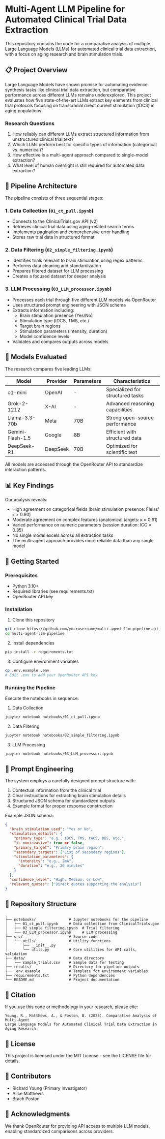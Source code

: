 # Multi-Agent LLM Pipeline for Automated Clinical Trial Data Extraction

This repository contains the code for a comparative analysis of multiple Large Language Models (LLMs) for automated clinical trial data extraction, with a focus on aging research and brain stimulation trials.

## 📋 Project Overview

Large Language Models have shown promise for automating evidence synthesis tasks like clinical trial data extraction, but comparative performance across different LLMs remains underexplored. This project evaluates how five state-of-the-art LLMs extract key elements from clinical trial protocols focusing on transcranial direct current stimulation (tDCS) in aging populations.

### Research Questions

1. How reliably can different LLMs extract structured information from unstructured clinical trial text?
2. Which LLMs perform best for specific types of information (categorical vs. numerical)?
3. How effective is a multi-agent approach compared to single-model extraction?
4. What level of human oversight is still required for automated data extraction?

## 🔄 Pipeline Architecture

The pipeline consists of three sequential stages:

### 1. Data Collection (`01_ct_pull.ipynb`)
- Connects to the ClinicalTrials.gov API (v2)
- Retrieves clinical trial data using aging-related search terms
- Implements pagination and comprehensive error handling
- Stores raw trial data in structured format

### 2. Data Filtering (`02_simple_filtering.ipynb`)
- Identifies trials relevant to brain stimulation using regex patterns
- Performs data cleaning and standardization
- Prepares filtered dataset for LLM processing
- Creates a focused dataset for deeper analysis

### 3. LLM Processing (`03_LLM_processor.ipynb`)
- Processes each trial through five different LLM models via OpenRouter
- Uses structured prompt engineering with JSON schema
- Extracts information including:
  - Brain stimulation presence (Yes/No)
  - Stimulation type (tDCS, TMS, etc.)
  - Target brain regions
  - Stimulation parameters (intensity, duration)
  - Model confidence levels
- Validates and compares outputs across models

## 🤖 Models Evaluated

The research compares five leading LLMs:

| Model | Provider | Parameters | Characteristics |
|-------|----------|------------|-----------------|
| o1-mini | OpenAI | - | Specialized for structured tasks |
| Grok-2-1212 | X-AI | - | Advanced reasoning capabilities |
| Llama-3.3-70b | Meta | 70B | Strong open-source performance |
| Gemini-Flash-1.5 | Google | 8B | Efficient with structured data |
| DeepSeek-R1 | DeepSeek | 70B | Optimized for scientific text |

All models are accessed through the OpenRouter API to standardize interaction patterns.

## 📊 Key Findings

Our analysis reveals:

- High agreement on categorical fields (brain stimulation presence: Fleiss' κ > 0.90)
- Moderate agreement on complex features (anatomical targets: κ ≈ 0.61)
- Varied performance on numeric parameters (session duration: ICC ≈ 0.35)
- No single model excels across all extraction tasks
- The multi-agent approach provides more reliable data than any single model

## 🚀 Getting Started

### Prerequisites

- Python 3.10+
- Required libraries (see requirements.txt)
- OpenRouter API key

### Installation

1. Clone this repository
```bash
git clone https://github.com/yourusername/multi-agent-llm-pipeline.git
cd multi-agent-llm-pipeline
```

2. Install dependencies
```bash
pip install -r requirements.txt
```

3. Configure environment variables
```bash
cp .env.example .env
# Edit .env to add your OpenRouter API key
```

### Running the Pipeline

Execute the notebooks in sequence:

1. Data Collection
```bash
jupyter notebook notebooks/01_ct_pull.ipynb
```

2. Data Filtering
```bash
jupyter notebook notebooks/02_simple_filtering.ipynb
```

3. LLM Processing
```bash
jupyter notebook notebooks/03_LLM_processor.ipynb
```

## 🧠 Prompt Engineering

The system employs a carefully designed prompt structure with:

1. Contextual information from the clinical trial
2. Clear instructions for extracting brain stimulation details
3. Structured JSON schema for standardized outputs
4. Example format for proper response construction

Example JSON schema:
```json
{
  "brain_stimulation_used": "Yes or No",
  "stimulation_details": {
    "primary_type": "e.g., tDCS, TMS, tACS, DBS, etc.",
    "is_noninvasive": true or false,
    "primary_target": "Primary brain region",
    "secondary_targets": ["List of secondary regions"],
    "stimulation_parameters": {
      "intensity": "e.g., 2mA",
      "duration": "e.g., 20 minutes"
    }
  },
  "confidence_level": "High, Medium, or Low",
  "relevant_quotes": ["Direct quotes supporting the analysis"]
}
```

## 📁 Repository Structure

```
.
├── notebooks/               # Jupyter notebooks for the pipeline
│   ├── 01_ct_pull.ipynb     # Data collection from ClinicalTrials.gov
│   ├── 02_simple_filtering.ipynb  # Trial filtering
│   └── 03_LLM_processor.ipynb     # LLM processing
├── src/                     # Source code
│   └── utils/               # Utility functions
│       ├── __init__.py
│       └── utils.py         # Core utilities for API calls, validation
├── data/                    # Data directory
│   └── sample_trials.csv    # Sample data for testing
├── results/                 # Directory for pipeline outputs
├── .env.example             # Template for environment variables
├── requirements.txt         # Python dependencies
└── README.md                # Project documentation
```

## 📝 Citation

If you use this code or methodology in your research, please cite:

```
Young, R., Matthews, A., & Poston, B. (2025). Comparative Analysis of Multi-Agent 
Large Language Models for Automated Clinical Trial Data Extraction in Aging Research.
```

## 📄 License

This project is licensed under the MIT License - see the LICENSE file for details.

## 👥 Contributors

- Richard Young (Primary Investigator)
- Alice Matthews
- Brach Poston

## 🤝 Acknowledgments

We thank OpenRouter for providing API access to multiple LLM models, enabling standardized comparisons across providers.